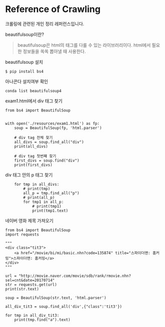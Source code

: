 # Reference of Crawling
크롤링에 관련된 개인 정리 레퍼런스입니다.

beautifulsoup이란?
    
> beautifulsoup은 html의 태그를 다룰 수 있는 라이브러리이다. html에서 필요한 정보들을 쏙쏙 뽑아낼 때 사용한다. 

beautifulsoup 설치
```
$ pip install bs4
```
아나콘다 설치여부 확인
```
conda list beautifulsoup4
```

exam1.html에서
div 태그 찾기

```
from bs4 import BeautifulSoup


with open('./resources/exam1.html') as fp:
    soup = BeautifulSoup(fp, 'html.parser')

    # div tag 전체 찾기
    all_divs = soup.find_all("div")
    print(all_divs)

    # div tag 첫번쨰 찾기
    first_divs = soup.find("div")
    print(first_divs)
```

div 태그 안의 p 태그 찾기
```
    for tmp in all_divs:
        # print(tmp)
        all_p = tmp.find_all("p")
        # print(all_p)
        for tmp1 in all_p:
            # print(tmp1)
            print(tmp1.text)
```

네이버 영화 제목 가져오기

```
from bs4 import BeautifulSoup
import requests

"""
<div class="tit3">
    <a href="/movie/bi/mi/basic.nhn?code=135874" title="스파이더맨: 홈커밍">스파이더맨: 홈커밍</a>
</div>
"""

url = "http://movie.naver.com/movie/sdb/rank/rmovie.nhn?sel=cnt&date=20170714"
str = requests.get(url)
print(str.text)

soup = BeautifulSoup(str.text, 'html.parser')

all_div_tit3 = soup.find_all('div',{"class":'tit3'})

for tmp in all_div_tit3:
    print(tmp.find("a").text)
```